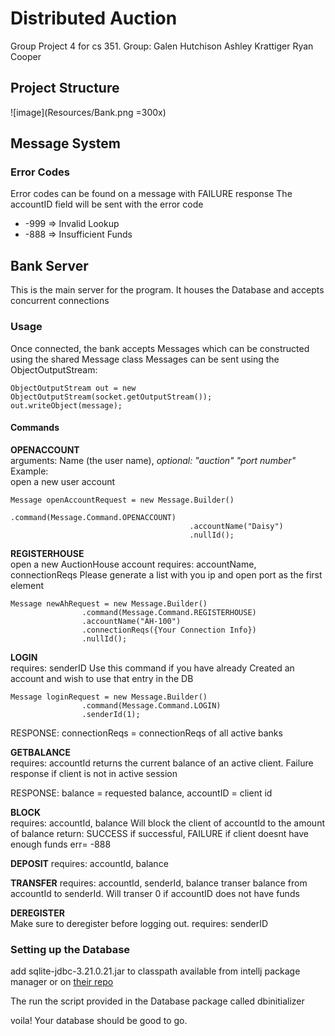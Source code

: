 # Distributed Auction

Group Project 4 for cs 351.
Group:
Galen Hutchison
Ashley Krattiger
Ryan Cooper

## Project Structure
  ![image](Resources/Bank.png =300x)

## Message System
### Error Codes
Error codes can be found on a message with FAILURE response
The accountID field will be sent with the error code  

 - -999 => Invalid Lookup  
 - -888 => Insufficient Funds 

## Bank Server
This is the main server for the program. It houses the Database and accepts concurrent connections

### Usage
Once connected, the bank accepts Messages which can be constructed using the shared Message class
Messages can be sent using the ObjectOutputStream:
~~~
ObjectOutputStream out = new ObjectOutputStream(socket.getOutputStream());
out.writeObject(message);
~~~
#### Commands

  
<b>OPENACCOUNT </b>     
arguments: Name (the user name), <i>optional: "auction" "port number"</i>  
Example:  
open a new user account
~~~
Message openAccountRequest = new Message.Builder()
                                        .command(Message.Command.OPENACCOUNT)
                                        .accountName("Daisy")
                                        .nullId();
~~~

<b>REGISTERHOUSE</b>  
open a new AuctionHouse account
requires: accountName, connectionReqs
Please generate a list with you ip and open port as the first element
~~~
Message newAhRequest = new Message.Builder()
                .command(Message.Command.REGISTERHOUSE)
                .accountName("AH-100")
                .connectionReqs({Your Connection Info})
                .nullId();
~~~

<b>LOGIN</b>   
requires: senderID
Use this command if you have already Created an account
and wish to use that entry in the DB
~~~
Message loginRequest = new Message.Builder()
                .command(Message.Command.LOGIN)
                .senderId(1);
~~~
RESPONSE: connectionReqs = connectionReqs of all active banks

<b>GETBALANCE</b>  
requires: accountId
returns the current balance of an active client. Failure response if client
is not in active session

RESPONSE: balance = requested balance, accountID = client id

<b>BLOCK</b>  
requires: accountId, balance
Will block the client of accountId to the amount of balance
return: SUCCESS if successful, FAILURE if client doesnt have enough funds
err= -888  
  
<b>DEPOSIT</b>
requires: accountId, balance

<b>TRANSFER</b>
requires: accountId, senderId, balance
transer balance from accountId to senderId. Will transer 0 if accountID does
not have funds

<b> DEREGISTER</b>    
Make sure to deregister before logging out. 
requires: senderID


  

### Setting up the Database
add sqlite-jdbc-3.21.0.21.jar to classpath available from intellj package manager 
or on [their repo](https://github.com/xerial/sqlite-jdbc)

The run the script provided in the Database package called dbinitializer

voila! Your database should be good to go.